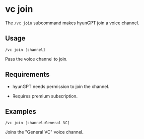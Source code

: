 # vc join

The `/vc join` subcommand makes hyunGPT join a voice channel.

## Usage
```
/vc join [channel]
```

Pass the voice channel to join.

## Requirements

- hyunGPT needs permission to join the channel.

- Requires premium subscription.

## Examples
```
/vc join [channel:General VC]
```

Joins the "General VC" voice channel.
